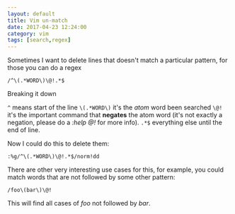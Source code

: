 ```yaml
---
layout: default
title: Vim un-match
date: 2017-04-23 12:24:00
category: vim
tags: [search,regex]
---
```

Sometimes I want to delete lines that doesn't match a particular
pattern, for those you can do a regex

```
/^\(.*WORD\)\@!.*$
```

Breaking it down

`^` means start of the line
`\(.*WORD\)` it's the _atom_ word been searched
`\@!` it's the important command that **negates** the atom word (it's not
exactly a negation, please do a _:help @!_ for more info).
`.*$` everything else until the end of line.

Now I could do this to delete them:

```
:%g/^\(.*WORD\)\@!.*$/norm!dd
```

There are other very interesting use cases for this, for example, you
could match words that are not followed by some other pattern:

```
/foo\(bar\)\@!
```

This will find all cases of _foo_ not followed by _bar_.
